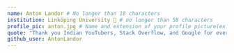 ```yaml
---
name: Anton Landor # No longer than 18 characters
institution: Linköping University 🚩 # no longer than 58 characters
profile_pic: anton.jpg # Name and extension of your profile picture(ex. mona.png)
quote: "Thank you Indian YouTubers, Stack Overflow, and Google for everything!" # no longer than 100 characters
github_user: AntonLandor
---
```


